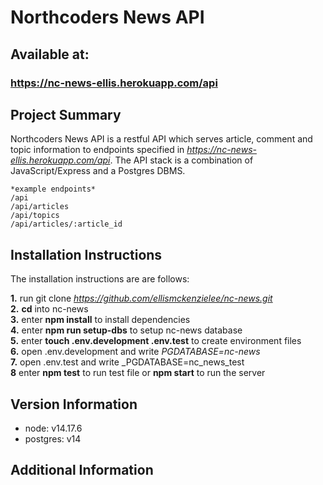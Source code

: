 # Northcoders News API

## Available at:

### https://nc-news-ellis.herokuapp.com/api

## Project Summary

Northcoders News API is a restful API which serves article, comment and topic information to endpoints specified in *https://nc-news-ellis.herokuapp.com/api*. The API stack is a combination of JavaScript/Express and a Postgres DBMS.

```http
*example endpoints*
/api
/api/articles
/api/topics
/api/articles/:article_id
```

## Installation Instructions

The installation instructions are are follows:

**1.** run git clone *https://github.com/ellismckenzielee/nc-news.git*  
**2.** **cd** into nc-news  
**3.** enter **npm install** to install dependencies  
**4.** enter **npm run setup-dbs** to setup nc-news database  
**5.** enter **touch .env.development .env.test** to create environment files  
**6.** open .env.development and write _PGDATABASE=nc-news_  
**7.** open .env.test and write \_PGDATABASE=nc_news_test  
**8** enter **npm test** to run test file or **npm start** to run the server

## Version Information

- node: v14.17.6
- postgres: v14

## Additional Information
